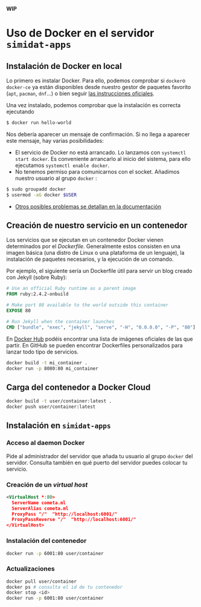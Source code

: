 **WIP**

# Uso de Docker en el servidor `simidat-apps`

## Instalación de Docker en local

Lo primero es instalar Docker. Para ello, podemos comprobar si `docker`o `docker-ce` ya están disponibles desde nuestro gestor de paquetes favorito (`apt`, `pacman`, `dnf`...) o bien seguir [las instrucciones oficiales](https://www.docker.com/community-edition).

Una vez instalado, podemos comprobar que la instalación es correcta ejecutando
~~~bash
$ docker run hello-world
~~~
Nos debería aparecer un mensaje de confirmación. Si no llega a aparecer este mensaje, hay varias posibilidades:

- El servicio de Docker no está arrancado. Lo lanzamos con `systemctl start docker`. Es conveniente arrancarlo al inicio del sistema, para ello ejecutamos `systemctl enable docker`.
- No tenemos permiso para comunicarnos con el socket. Añadimos nuestro usuario al grupo `docker` :
~~~bash
$ sudo groupadd docker
$ usermod -aG docker $USER
~~~
- [Otros posibles problemas se detallan en la documentación](https://docs.docker.com/engine/installation/linux/linux-postinstall/)

## Creación de nuestro servicio en un contenedor

Los servicios que se ejecutan en un contenedor Docker vienen determinados por el *Dockerfile*. Generalmente estos consisten en una imagen básica (una distro de Linux o una plataforma de un lenguaje), la instalación de paquetes necesarios, y la ejecución de un comando.

Por ejemplo, el siguiente sería un Dockerfile útil para servir un blog creado con Jekyll (sobre Ruby):

~~~Dockerfile
# Use an official Ruby runtime as a parent image
FROM ruby:2.4.2-onbuild

# Make port 80 available to the world outside this container
EXPOSE 80

# Run Jekyll when the container launches
CMD ["bundle", "exec", "jekyll", "serve", "-H", "0.0.0.0", "-P", "80"]
~~~

En [Docker Hub](https://hub.docker.com/explore/) podéis encontrar una lista de imágenes oficiales de las que partir. En GitHub se pueden encontrar Dockerfiles personalizados para lanzar todo tipo de servicios.



~~~bash
docker build -t mi_container .
docker run -p 8080:80 mi_container
~~~

## Carga del contenedor a Docker Cloud

~~~bash
docker build -t user/container:latest .
docker push user/container:latest
~~~

## Instalación en `simidat-apps`

### Acceso al daemon Docker

Pide al administrador del servidor que añada tu usuario al grupo `docker` del servidor. Consulta también en qué puerto del servidor puedes colocar tu servicio.

### Creación de un *virtual host*

~~~xml
<VirtualHost *:80>
  ServerName cometa.ml
  ServerAlias cometa.ml
  ProxyPass "/"  "http://localhost:6001/"
  ProxyPassReverse "/"  "http://localhost:6001/"
</VirtualHost>
~~~

### Instalación del contenedor

~~~bash
docker run -p 6001:80 user/container
~~~

### Actualizaciones

~~~bash
docker pull user/container
docker ps # consulta el id de tu contenedor
docker stop <id>
docker run -p 6001:80 user/container
~~~
<!--stackedit_data:
eyJoaXN0b3J5IjpbLTE2NTc3NDIyMjQsMTgzMTE1NzQ2N119
-->
